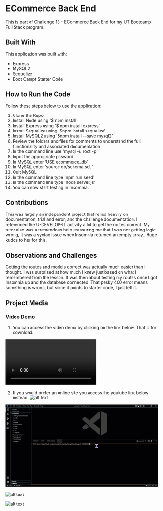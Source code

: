 # ECommerce Back End
This is part of Challenge 13 - ECommerce Back End for my UT Bootcamp Full Stack program.

## Built With
This application was built with:
- Express
- MySQL2
- Sequelize
- Boot Campt Starter Code

## How to Run the Code
Follow these steps below to use the application:
1. Clone the Repo
2. Install Node using '$ npm install'
3. Install Express using '$ npm install express'
4. Install Sequelize using '$npm install sequelize'
5. Install MySQL2 using '$npm install --save mysql2'
6. Review the folders and files for comments to understand the full functionality and associated documentation
7. In the command line use 'mysql -u root -p'
8. Input the appropriate pasword
9. In MySQL enter 'USE ecommerce_db'
10. In MySQL enter 'source db/schema.sql;'
11. Quit MySQL
12. In the command line type 'npm run seed'
13. In the command line type 'node server.js'
14. You can now start testing in Insomnia.

## Contributions
This was largely an independent project that relied heavily on documentation, trial and error, and the challenge documentation. I referenced the U-DEVELOP-IT activity a lot to get the routes correct. My tutor also was a tremendous help reassuring me that I was not getting logic wrong, it was a syntax issue when Insomnia returned an empty array.. Huge kudos to her for this.

## Observations and Challenges
Getting the routes and models correct was actually much easier than I thought. I was surprised at how much I knew just based on what I remembered from the lesson. It was then about testing my routes once I got Insomnia up and the database connected. That pesky 400 error means something is wrong, but since it points to starter code, I just left it.

## Project Media
### Video Demo
1. You can access the video demo by clicking on the link below. That is for download.

![alt text](https://github.com/ballardingram/challenge13-ECOMMERCE/blob/main/assets/media/readme00.mp4 "Video Download")

2. If you would prefer an online site you access the youtube link below instead.
![alt text](https://youtu.be/fL6sERjx4Ho "Yotube Video")

![alt text](https://github.com/ballardingram/challenge13-ECOMMERCE/blob/main/assets/media/readme01.gif "Create Schema and MySQL Shell with Seeds")

![alt text](https://github.com/ballardingram/challenge13-ECOMMERCE/blob/main/assets/media/readme02.gif "GET ALL and GET SINGLE ID")

![alt text](https://github.com/ballardingram/challenge13-ECOMMERCE/blob/main/assets/media/readme03.gif "POST, PUT, and DELETE")